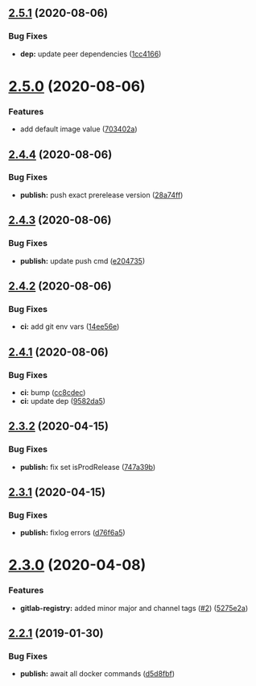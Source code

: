 ## [2.5.1](https://github.com/alexanderbabel/semantic-release-docker/compare/v2.5.0...v2.5.1) (2020-08-06)


### Bug Fixes

* **dep:** update peer dependencies ([1cc4166](https://github.com/alexanderbabel/semantic-release-docker/commit/1cc41665df49b1ac047c6a23a7e75722422e0bed))

# [2.5.0](https://github.com/alexanderbabel/semantic-release-docker/compare/v2.4.4...v2.5.0) (2020-08-06)


### Features

* add default image value ([703402a](https://github.com/alexanderbabel/semantic-release-docker/commit/703402a1a85cd8ff648d46658657716e7921339d))

## [2.4.4](https://github.com/alexanderbabel/semantic-release-docker/compare/v2.4.3...v2.4.4) (2020-08-06)


### Bug Fixes

* **publish:** push exact prerelease version ([28a74ff](https://github.com/alexanderbabel/semantic-release-docker/commit/28a74fff59982f02b96959c6dba81dddca32e93a))

## [2.4.3](https://github.com/alexanderbabel/semantic-release-docker/compare/v2.4.2...v2.4.3) (2020-08-06)


### Bug Fixes

* **publish:** update push cmd ([e204735](https://github.com/alexanderbabel/semantic-release-docker/commit/e204735ecac6c68cf316bec3ab33b34cbfed98f1))

## [2.4.2](https://github.com/alexanderbabel/semantic-release-docker/compare/v2.4.1...v2.4.2) (2020-08-06)


### Bug Fixes

* **ci:** add git env vars ([14ee56e](https://github.com/alexanderbabel/semantic-release-docker/commit/14ee56e9a262e5c117e11fb80c932a64b9e06f20))

## [2.4.1](https://github.com/alexanderbabel/semantic-release-docker/compare/v2.4.0...v2.4.1) (2020-08-06)


### Bug Fixes

* **ci:** bump ([cc8cdec](https://github.com/alexanderbabel/semantic-release-docker/commit/cc8cdecb06a24628470ecde4c355ca6ca8dabd37))
* **ci:** update dep ([9582da5](https://github.com/alexanderbabel/semantic-release-docker/commit/9582da5e9fdfc57b34c563c99b75c7e1ef98d346))

## [2.3.2](https://github.com/lgaticaq/semantic-release-gitlab-registry/compare/v2.3.1...v2.3.2) (2020-04-15)


### Bug Fixes

* **publish:** fix set isProdRelease ([747a39b](https://github.com/lgaticaq/semantic-release-gitlab-registry/commit/747a39b))

## [2.3.1](https://github.com/lgaticaq/semantic-release-gitlab-registry/compare/v2.3.0...v2.3.1) (2020-04-15)


### Bug Fixes

* **publish:** fixlog errors ([d76f6a5](https://github.com/lgaticaq/semantic-release-gitlab-registry/commit/d76f6a5))

# [2.3.0](https://github.com/lgaticaq/semantic-release-gitlab-registry/compare/v2.2.1...v2.3.0) (2020-04-08)


### Features

* **gitlab-registry:** added minor major and channel tags ([#2](https://github.com/lgaticaq/semantic-release-gitlab-registry/issues/2)) ([5275e2a](https://github.com/lgaticaq/semantic-release-gitlab-registry/commit/5275e2a))

## [2.2.1](https://github.com/lgaticaq/semantic-release-gitlab-registry/compare/v2.2.0...v2.2.1) (2019-01-30)


### Bug Fixes

* **publish:** await all docker commands ([d5d8fbf](https://github.com/lgaticaq/semantic-release-gitlab-registry/commit/d5d8fbf))
